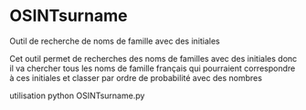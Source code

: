 # OSINTsurname
Outil de recherche de noms de famille avec des initiales

Cet outil permet de recherches des noms de familles avec des initiales donc il va chercher tous les noms de famille français qui pourraient correspondre à ces initiales et classer par ordre de probabilité avec des nombres

utilisation
  python OSINTsurname.py
 
